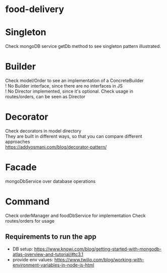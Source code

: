 # food-delivery

# Singleton 
Check mongoDB service getDb method to see singleton pattern illustrated.

# Builder
Check model/Order to see an implementation of a ConcreteBuilder\
! No Builder interface, since there are no interfaces in JS \
! No Director implemented, since it's optional. Check usage in routes/orders, can be seen as Director

# Decorator 
Check decorators in model directory\
They are built in different ways, so that you can compare different approaches\
https://addyosmani.com/blog/decorator-pattern/

# Facade 
mongoDbService over database operations

# Command 
Check orderManager and foodDbService for implementation
Check routes/orders for usage

## Requirements to run the app 
- DB setup: https://www.knowi.com/blog/getting-started-with-mongodb-atlas-overview-and-tutorial/#tc3.1
- provide env values: https://www.twilio.com/blog/working-with-environment-variables-in-node-js-html
